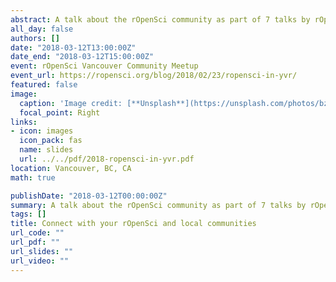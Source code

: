 ```yaml
---
abstract: A talk about the rOpenSci community as part of 7 talks by rOpenSci staff and leadership team members
all_day: false
authors: []
date: "2018-03-12T13:00:00Z"
date_end: "2018-03-12T15:00:00Z"
event: rOpenSci Vancouver Community Meetup
event_url: https://ropensci.org/blog/2018/02/23/ropensci-in-yvr/
featured: false
image:
  caption: 'Image credit: [**Unsplash**](https://unsplash.com/photos/bzdhc5b3Bxs)'
  focal_point: Right
links:
- icon: images
  icon_pack: fas
  name: slides
  url: ../../pdf/2018-ropensci-in-yvr.pdf
location: Vancouver, BC, CA
math: true

publishDate: "2018-03-12T00:00:00Z"
summary: A talk about the rOpenSci community as part of 7 talks by rOpenSci staff and leadership team members
tags: []
title: Connect with your rOpenSci and local communities
url_code: ""
url_pdf: ""
url_slides: ""
url_video: ""
---
```

